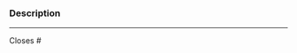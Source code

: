 <!-- Adding a language or a theme?
For languages, make sure to edit the `_list.json`, `_groups.json` files, and add the `language.json` file as well.
 For themes, make sure to add the `theme.css` file. It will not work if you don't follow these steps!

If your change is visual (mainly themes) it would be extra awesome if you could include a screenshot.

 -->

### Description

<!-- Please describe the change(s) made in your PR -->

<!-- please check the items you have completed -->

---

Closes #

<!-- the issue(s) your PR resolves if any (delete if that is not the case) -->
<!-- please also reference any issues and or PRs related to your pull request -->

<!-- pro tip: you can mention an issue, PR, or discussion on GitHub by referencing its hash number e.g: [#1234](https://github.com/Miodec/monkeytype/pull/1234) -->
